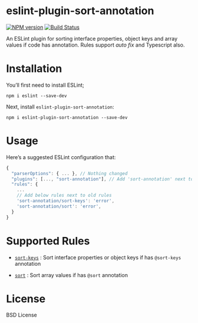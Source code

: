 # eslint-plugin-sort-annotation
[![NPM version][npm-image]][npm-url] [![Build Status][build-image]][build-url]

An ESLint plugin for sorting interface properties, object keys and array values if code has annotation. Rules support *auto fix* and Typescript also.

# Installation
You’ll first need to install ESLint;
```
npm i eslint --save-dev
```

Next, install `eslint-plugin-sort-annotation`:
```
npm i eslint-plugin-sort-annotation --save-dev
```

# Usage
Here’s a suggested ESLint configuration that:
```javascript
{
  "parserOptions": { ... }, // Nothing changed
  "plugins": [..., "sort-annotation"], // Add 'sort-annotation' next to old plugins
  "rules": {
    ...
    // Add below rules next to old rules 
    'sort-annotation/sort-keys': 'error',
    'sort-annotation/sort': 'error',
  }
}
```

# Supported Rules
* [`sort-keys`](https://github.com/ronparkdev/eslint-plugin-sort-annotation/blob/master/documents/sort-keys.md) : Sort interface properties or object keys if has `@sort-keys` annotation

* [`sort`](https://github.com/ronparkdev/eslint-plugin-sort-annotation/blob/master/documents/sort.md) : Sort array values if has `@sort` annotation

# License
BSD License


[npm-image]: http://img.shields.io/npm/v/eslint-plugin-sort-annotation.svg
[npm-url]: https://npmjs.org/package/eslint-plugin-sort-annotation

[build-image]: http://img.shields.io/github/workflow/status/ronparkdev/eslint-plugin-sort-annotation/Build%20and%20unit%20test.svg
[build-url]: https://github.com/ronparkdev/eslint-plugin-sort-annotation/actions/workflows/ci.yml
